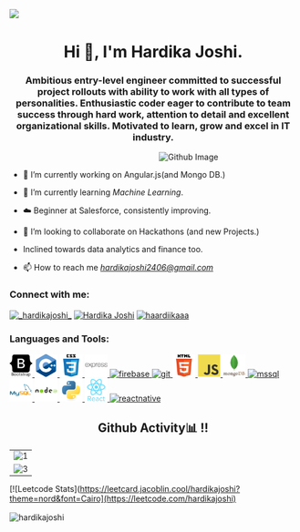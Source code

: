 ![](https://raw.githubusercontent.com/halfrost/halfrost/master/icons/header_.png)
<h1 align="center">Hi 👋, I'm Hardika Joshi.</h1>
<h3 align="center">Ambitious entry-level engineer committed to successful project rollouts with ability to work with all types of personalities. Enthusiastic coder eager to contribute to team success through hard work, attention to detail and excellent organizational skills. Motivated to learn, grow and excel in IT industry.</h3>

<img width="48%" align="right" alt="Github Image" src="https://raw.githubusercontent.com/onimur/.github/master/.resources/git-header.svg" /><br>




- 🔭 I’m currently working on Angular.js(and Mongo DB.)

- 🌱 I’m currently learning *Machine Learning*.
  
- ☁️ Beginner at Salesforce, consistently improving.

- 👯 I’m looking to collaborate on Hackathons (and new Projects.)

- Inclined towards data analytics and finance too.

- 📫 How to reach me *hardikajoshi2406@gmail.com*

<h3 align="left">Connect with me:</h3>
<p align="left">
<a href="https://twitter.com/_hardikajoshi_" target="blank"><img align="center" src="https://raw.githubusercontent.com/rahuldkjain/github-profile-readme-generator/master/src/images/icons/Social/twitter.svg" alt="_hardikajoshi_" height="30" width="40" /></a>
<a href="https://www.linkedin.com/in/hardikajoshi24/" target="blank"><img align="center" src="https://raw.githubusercontent.com/rahuldkjain/github-profile-readme-generator/master/src/images/icons/Social/linked-in-alt.svg" alt="Hardika Joshi" height="30" width="40" /></a>
<a href="https://www.instagram.com/haardiikaaa/" target="blank"><img align="center" src="https://raw.githubusercontent.com/rahuldkjain/github-profile-readme-generator/master/src/images/icons/Social/instagram.svg" alt="haardiikaaa" height="30" width="40" /></a>
</p>



<h3 align="left">Languages and Tools:</h3>
<p align="left"> <a href="https://getbootstrap.com" target="_blank" rel="noreferrer"> <img src="https://raw.githubusercontent.com/devicons/devicon/master/icons/bootstrap/bootstrap-plain-wordmark.svg" alt="bootstrap" width="40" height="40"/> </a> <a href="https://www.w3schools.com/cpp/" target="_blank" rel="noreferrer"> <img src="https://raw.githubusercontent.com/devicons/devicon/master/icons/cplusplus/cplusplus-original.svg" alt="cplusplus" width="40" height="40"/> </a> <a href="https://www.w3schools.com/css/" target="_blank" rel="noreferrer"> <img src="https://raw.githubusercontent.com/devicons/devicon/master/icons/css3/css3-original-wordmark.svg" alt="css3" width="40" height="40"/> </a> <a href="https://expressjs.com" target="_blank" rel="noreferrer"> <img src="https://raw.githubusercontent.com/devicons/devicon/master/icons/express/express-original-wordmark.svg" alt="express" width="40" height="40"/> </a> <a href="https://firebase.google.com/" target="_blank" rel="noreferrer"> <img src="https://www.vectorlogo.zone/logos/firebase/firebase-icon.svg" alt="firebase" width="40" height="40"/> </a> <a href="https://git-scm.com/" target="_blank" rel="noreferrer"> <img src="https://www.vectorlogo.zone/logos/git-scm/git-scm-icon.svg" alt="git" width="40" height="40"/> </a> <a href="https://www.w3.org/html/" target="_blank" rel="noreferrer"> <img src="https://raw.githubusercontent.com/devicons/devicon/master/icons/html5/html5-original-wordmark.svg" alt="html5" width="40" height="40"/> </a> <a href="https://developer.mozilla.org/en-US/docs/Web/JavaScript" target="_blank" rel="noreferrer"> <img src="https://raw.githubusercontent.com/devicons/devicon/master/icons/javascript/javascript-original.svg" alt="javascript" width="40" height="40"/> </a> <a href="https://www.mongodb.com/" target="_blank" rel="noreferrer"> <img src="https://raw.githubusercontent.com/devicons/devicon/master/icons/mongodb/mongodb-original-wordmark.svg" alt="mongodb" width="40" height="40"/> </a> <a href="https://www.microsoft.com/en-us/sql-server" target="_blank" rel="noreferrer"> <img src="https://www.svgrepo.com/show/303229/microsoft-sql-server-logo.svg" alt="mssql" width="40" height="40"/> </a> <a href="https://www.mysql.com/" target="_blank" rel="noreferrer"> <img src="https://raw.githubusercontent.com/devicons/devicon/master/icons/mysql/mysql-original-wordmark.svg" alt="mysql" width="40" height="40"/> </a> <a href="https://nodejs.org" target="_blank" rel="noreferrer"> <img src="https://raw.githubusercontent.com/devicons/devicon/master/icons/nodejs/nodejs-original-wordmark.svg" alt="nodejs" width="40" height="40"/> </a> <a href="https://www.python.org" target="_blank" rel="noreferrer"> <img src="https://raw.githubusercontent.com/devicons/devicon/master/icons/python/python-original.svg" alt="python" width="40" height="40"/> </a> <a href="https://reactjs.org/" target="_blank" rel="noreferrer"> <img src="https://raw.githubusercontent.com/devicons/devicon/master/icons/react/react-original-wordmark.svg" alt="react" width="40" height="40"/> </a> <a href="https://reactnative.dev/" target="_blank" rel="noreferrer"> <img src="https://reactnative.dev/img/header_logo.svg" alt="reactnative" width="40" height="40"/> </a> </p>

<h2 align="center">Github Activity📊 !!  </h2>   
   
<table>
  <tr>
    <td><img src="https://github-readme-stats.vercel.app/api?username=hardikajoshi&theme=radical&show_icons=true"  display=block width=100% height=auto  alt="1" ></td>

  <tr><td><img src="https://github-readme-streak-stats.herokuapp.com/?user=hardikajoshi&theme=tokyonight"  display=block width=100% height=auto alt="3" ></td></tr>

</table>

[![Leetcode Stats](https://leetcard.jacoblin.cool/hardikajoshi?theme=nord&font=Cairo](https://leetcode.com/hardikajoshi) 

    

<p><img align="center" src="https://github-readme-stats.vercel.app/api/top-langs?username=hardikajoshi&show_icons=true&locale=en&layout=compact" alt="hardikajoshi" /></p>
